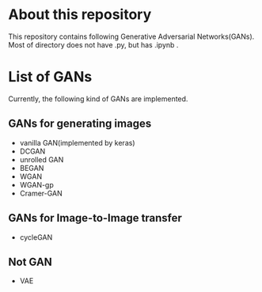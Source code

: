 # About this repository

This repository contains following Generative Adversarial Networks(GANs).
Most of directory does not have .py, but has .ipynb .

# List of GANs

Currently, the following kind of GANs are implemented.

## GANs for generating images

* vanilla GAN(implemented by keras)
* DCGAN
* unrolled GAN
* BEGAN
* WGAN
* WGAN-gp
* Cramer-GAN

## GANs for Image-to-Image transfer

* cycleGAN

## Not GAN

* VAE
